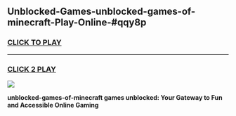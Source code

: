 
## Unblocked-Games-unblocked-games-of-minecraft-Play-Online-#qqy8p
<h3>
<a href="https://premium.freeplayer.one?title=unblocked-games-of-minecraft&ref=27F">CLICK TO PLAY</a></h3>
<hr>

<h3>
<a href="https://premium.freeplayer.one?title=unblocked-games-of-minecraft&ref=27F">CLICK 2 PLAY</a>
  
</h3>

<a href="https://premium.freeplayer.one?title=unblocked-games-of-minecraft&ref=27F"><img src="https://clearcache.store/games.png"></a>


**unblocked-games-of-minecraft games unblocked: Your Gateway to Fun and Accessible Online Gaming**
